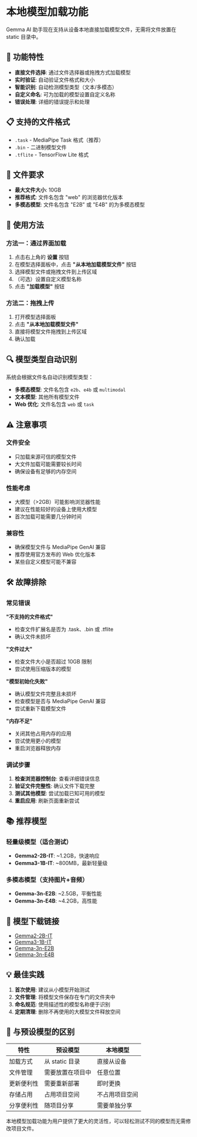 # 本地模型加载功能

Gemma AI 助手现在支持从设备本地直接加载模型文件，无需将文件放置在 static 目录中。

## 🚀 功能特性

- **直接文件选择**: 通过文件选择器或拖拽方式加载模型
- **实时验证**: 自动验证文件格式和大小
- **智能识别**: 自动检测模型类型（文本/多模态）
- **自定义命名**: 可为加载的模型设置自定义名称
- **错误处理**: 详细的错误提示和处理

## 📋 支持的文件格式

- `.task` - MediaPipe Task 格式（推荐）
- `.bin` - 二进制模型文件
- `.tflite` - TensorFlow Lite 格式

## 📏 文件要求

- **最大文件大小**: 10GB
- **推荐格式**: 文件名包含 "web" 的浏览器优化版本
- **多模态模型**: 文件名包含 "E2B" 或 "E4B" 的为多模态模型

## 🎯 使用方法

### 方法一：通过界面加载

1. 点击右上角的 **设置** 按钮
2. 在模型选择面板中，点击 **"从本地加载模型文件"** 按钮
3. 选择模型文件或拖拽文件到上传区域
4. （可选）设置自定义模型名称
5. 点击 **"加载模型"** 按钮

### 方法二：拖拽上传

1. 打开模型选择面板
2. 点击 **"从本地加载模型文件"**
3. 直接将模型文件拖拽到上传区域
4. 确认加载

## 🔍 模型类型自动识别

系统会根据文件名自动识别模型类型：

- **多模态模型**: 文件名包含 `e2b`、`e4b` 或 `multimodal`
- **文本模型**: 其他所有模型文件
- **Web 优化**: 文件名包含 `web` 或 `task`

## ⚠️ 注意事项

### 文件安全
- 只加载来源可信的模型文件
- 大文件加载可能需要较长时间
- 确保设备有足够的内存空间

### 性能考虑
- 大模型（>2GB）可能影响浏览器性能
- 建议在性能较好的设备上使用大模型
- 首次加载可能需要几分钟时间

### 兼容性
- 确保模型文件与 MediaPipe GenAI 兼容
- 推荐使用官方发布的 Web 优化版本
- 某些自定义模型可能不兼容

## 🛠️ 故障排除

### 常见错误

**"不支持的文件格式"**
- 检查文件扩展名是否为 .task、.bin 或 .tflite
- 确认文件未损坏

**"文件过大"**
- 检查文件大小是否超过 10GB 限制
- 尝试使用压缩版本的模型

**"模型初始化失败"**
- 确认模型文件完整且未损坏
- 检查模型是否与 MediaPipe GenAI 兼容
- 尝试重新下载模型文件

**"内存不足"**
- 关闭其他占用内存的应用
- 尝试使用更小的模型
- 重启浏览器释放内存

### 调试步骤

1. **检查浏览器控制台**: 查看详细错误信息
2. **验证文件完整性**: 确认文件下载完整
3. **测试其他模型**: 尝试加载已知可用的模型
4. **重启应用**: 刷新页面重新尝试

## 📚 推荐模型

### 轻量级模型（适合测试）
- **Gemma2-2B-IT**: ~1.2GB，快速响应
- **Gemma3-1B-IT**: ~800MB，最新轻量级

### 多模态模型（支持图片+音频）
- **Gemma-3n-E2B**: ~2.5GB，平衡性能
- **Gemma-3n-E4B**: ~4.2GB，高性能

## 🔗 模型下载链接

- [Gemma2-2B-IT](https://huggingface.co/litert-community/Gemma2-2B-IT/tree/main)
- [Gemma3-1B-IT](https://huggingface.co/litert-community/Gemma3-1B-IT/tree/main)
- [Gemma-3n-E2B](https://huggingface.co/google/gemma-3n-E2B-it-litert-lm/tree/main)
- [Gemma-3n-E4B](https://huggingface.co/google/gemma-3n-E4B-it-litert-lm/tree/main)

## 💡 最佳实践

1. **首次使用**: 建议从小模型开始测试
2. **文件管理**: 将模型文件保存在专门的文件夹中
3. **命名规范**: 使用描述性的模型名称便于识别
4. **定期清理**: 删除不再使用的大模型文件释放空间

## 🔄 与预设模型的区别

| 特性 | 预设模型 | 本地模型 |
|------|----------|----------|
| 加载方式 | 从 static 目录 | 直接从设备 |
| 文件管理 | 需要放置在项目中 | 任意位置 |
| 更新便利性 | 需要重新部署 | 即时更换 |
| 存储占用 | 占用项目空间 | 不占用项目空间 |
| 分享便利性 | 随项目分享 | 需要单独分享 |

本地模型加载功能为用户提供了更大的灵活性，可以轻松测试不同的模型而无需修改项目文件。
